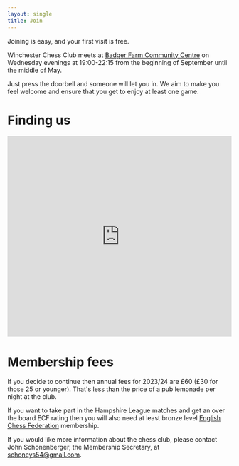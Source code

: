 ```yaml
---
layout: single
title: Join
---
```

Joining is easy, and your first visit is free.

Winchester Chess Club meets at [Badger Farm Community Centre](https://www.bfobrca.org/activities/winchester-chess-club/) on Wednesday evenings at 19:00-22:15 from the beginning of September until the middle of May.

Just press the doorbell and someone will let you in. We aim to make you feel welcome and ensure that you get to enjoy at least one game.

# Finding us
<iframe width="100%" height="450" style="border:0" loading="lazy" allowfullscreen src="https://www.google.com/maps/embed/v1/place?q=place_id:ChIJZd53AAoNdEgROZVCfMSy534&key=AIzaSyCAJKUtj3FcbnhmTRRh3S_ruqbNQLjtTHE"></iframe>

# Membership fees
If you decide to continue then annual fees for 2023/24 are £60 (£30 for those 25 or younger). That's less than the price of a pub lemonade per night at the club.

If you want to take part in the Hampshire League matches and get an over the board ECF rating then you will also need at least bronze level [English Chess Federation](https://www.englishchess.org.uk/ecf-membership-rates-and-joining-details/) membership.

If you would like more information about the chess club, please contact John Schonenberger, the Membership Secretary, at [schoneys54@gmail.com](mailto:schoneys54@gmail.com).
